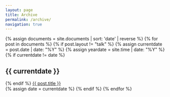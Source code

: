```yaml
---
layout: page
title: Archive
permalink: /archive/
navigation: true
---
```


<div class="posts">
{% assign documents = site.documents | sort: 'date' | reverse %}
{% for post in documents %}
  {% if post.layout != "talk" %}
  {% assign currentdate = post.date | date: "%Y" %}
  {% assign yeardate = site.time | date: "%Y" %}
  {% if currentdate != date %}
  <h2 id="date-{{currentdate}}">{{ currentdate }}</h2>
  {% endif %}
  <a href="{{ site.baseurl }}{{ post.url }}">{{ post.title }}</a><br/>
  {% assign date = currentdate %}
  {% endif %}
{% endfor %}
</div><!--/posts-->
